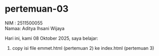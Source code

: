 # pertemuan-03

NIM : 2511500055<br>
Namaa: Aditya Ihsani Wijaya<br>

Hari ini, kami 08 Oktober 2025, saya belajar:
<ol>
<li>copy isi file emmet.html (pertemuan 2) ke index.html (pertemuan 3)</li>
</ol>